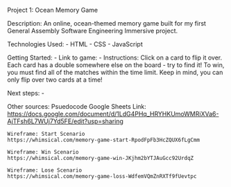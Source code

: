 Project 1: Ocean Memory Game

Description:
    An online, ocean-themed memory game built for my first General Assembly Software Engineering Immersive project.

Technologies Used: 
    - HTML
    - CSS
    - JavaScript

Getting Started: 
    - Link to game: 
    - Instructions: Click on a card to flip it over. Each card has a double somewhere else on the board - try to find it! To win, you must find all of the matches within the time limit. Keep in mind, you can only flip over two cards at a time!

Next steps: 
    - 

Other sources: 
    Psuedocode Google Sheets Link:
    https://docs.google.com/document/d/1LdG4PHq_HRYHKUmoWMRiXVa6-AjTFsh6L7WUj7Yd5FE/edit?usp=sharing

    Wireframe: Start Scenario
    https://whimsical.com/memory-game-start-RpodFpFb3HcZQUX6fLgCmm

    Wireframe: Win Scenario
    https://whimsical.com/memory-game-win-JKjhm2bYTJAuGcc92UrdqZ

    Wireframe: Lose Scenario
    https://whimsical.com/memory-game-loss-WdfemVQmZnRXTf9fUevtpc